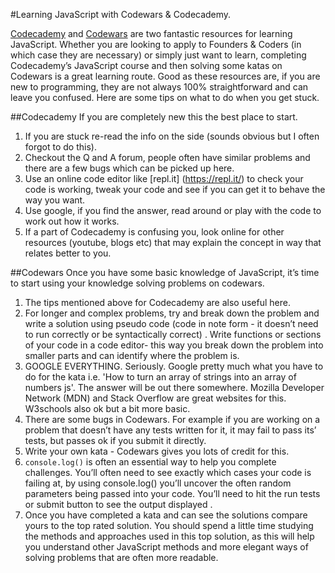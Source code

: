 #Learning JavaScript with Codewars & Codecademy.

[Codecademy](https://www.codecademy.com) and [Codewars](https://www.codewars.com) are two fantastic resources for learning JavaScript. Whether you are looking to apply to Founders & Coders (in which case they are necessary) or simply just want to learn, completing Codecademy’s JavaScript course and then solving some katas on Codewars is a great learning route. Good as these resources are, if you are new to programming, they are not always 100% straightforward and can leave you confused. Here are some tips on what to do when you get stuck.


##Codecademy
If you are completely new this the best place to start.

1. If you are stuck re-read the info on the side (sounds obvious but I often forgot to do this).
2. Checkout the Q and A forum, people often have similar problems and there are a few bugs which can be picked up here.
3. Use an online code editor like [repl.it] (https://repl.it/) to check your code is working, tweak your code and see if you can get it to behave the way you want.
4. Use google, if you find the answer, read around or play with the code to work out how it works.
5. If a part of Codecademy is confusing you, look online for other resources (youtube, blogs etc) that may explain the concept in way that relates better to you.

##Codewars
Once you have some basic knowledge of JavaScript, it’s time to start using your knowledge solving problems on codewars.

1. The tips mentioned above for Codecademy are also useful here.
2. For longer and complex problems, try and break down the problem and write a solution using pseudo code (code in note form - it doesn’t need to run correctly or be syntactically correct) . Write functions or sections of your code in a  code editor- this way you break down the problem into smaller parts and can identify where the problem is.
3. GOOGLE EVERYTHING. Seriously. Google pretty much what you have to do for the kata i.e. 'How to turn an array of strings into an array of numbers js'. The answer will be out there somewhere. Mozilla Developer Network (MDN) and Stack Overflow are great websites for this. W3schools also ok but a bit more basic. 
4. There are some bugs in Codewars. For example if you are working on a problem that doesn’t have any tests written for it, it may fail to pass its’ tests, but passes ok if you submit it directly.
5. Write your own kata - Codewars gives you lots of credit for this.
6. `console.log()` is often an essential way to help you complete challenges. You’ll often need to see exactly which cases your code is failing at, by using console.log(<your chosen input goes here>) you’ll uncover the often random parameters being passed into your code. You’ll need to hit the run tests or submit button to see the output displayed .
7. Once you have completed a kata and can see the solutions compare yours to the top rated solution. You should spend a little time studying the methods and approaches used in this top solution, as this will help you understand other JavaScript methods and more elegant ways of solving problems that are often more readable.
